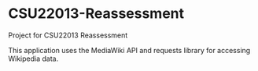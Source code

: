 # CSU22013-Reassessment
Project for CSU22013 Reassessment

This application uses the MediaWiki API and requests library for accessing Wikipedia data. 
